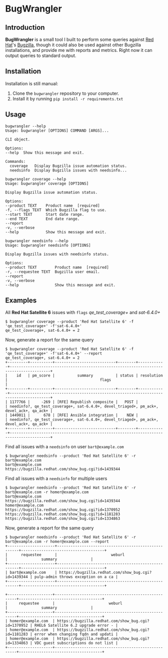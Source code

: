 BugWrangler
===========

Introduction
------------

**BugWrangler** is a small tool I built to perform some queries against [Red Hat](http://redhat.com)'s [Bugzilla](https://bugzilla.redhat.com), though it could also be used against other Bugzilla installations, and provide me with reports and metrics. Right now it can output queries to standard output.

Installation
------------

Installation is still manual:

1. Clone the `bugwrangler` repository to your computer.
2. Install it by running `pip install -r requirements.txt`

Usage
-----

    bugwrangler --help
    Usage: bugwrangler [OPTIONS] COMMAND [ARGS]...

    CLI object.

    Options:
    --help  Show this message and exit.

    Commands:
      coverage   Display Bugzilla issue automation status.
      needsinfo  Display Bugzilla issues with needsinfo...

    bugwrangler coverage --help
    Usage: bugwrangler coverage [OPTIONS]

    Display Bugzilla issue automation status.

    Options:
    --product TEXT    Product name  [required]
    -f, --flags TEXT  Which Bugzilla flag to use.
    --start TEXT      Start date range.
    --end TEXT        End date range.
    --report
    -v, --verbose
    --help            Show this message and exit.

    bugwrangler needsinfo --help
    Usage: bugwrangler needsinfo [OPTIONS]

    Display Bugzilla issues with needsinfo status.

    Options:
    --product TEXT        Product name  [required]
    -r, --requestee TEXT  Bugzilla user email.
    --report
    -v, --verbose
    --help                Show this message and exit.

Examples
--------

All **Red Hat Satellite 6** issues with `flags` *qe_test_coverage+* and *sat-6.4.0+*

    $ bugwrangler coverage --product 'Red Hat Satellite 6' -f 'qe_test_coverage+' -f'sat-6.4.0+'
    qe_test_coverage+, sat-6.4.0+ = 2

Now, generate a report for the same query

    $ bugwrangler coverage --product 'Red Hat Satellite 6' -f 'qe_test_coverage+' -f'sat-6.4.0+' --report
    qe_test_coverage+, sat-6.4.0+ = 2
    +---------+----------+---------------------------+--------+------------+----------------------------------------------------------------------------------------+
    |    id   | pm_score |          summary          | status | resolution |                                         flags                                   |
    +---------+----------+---------------------------+--------+------------+----------------------------------------------------------------------------------------+
    | 1177766 |     -269 | [RFE] Republish composite |   POST |            | needinfo?, qe_test_coverage+, sat-6.4.0+, devel_triaged+, pm_ack+, devel_ack+, qa_ack+ |
    | 1449011 |      678 | [RFE] Ansible integration |    NEW |            | needinfo?, qe_test_coverage+, sat-6.4.0+, devel_triaged+, pm_ack+, devel_ack+, qa_ack+ |
    +---------+----------+---------------------------+--------+------------+----------------------------------------------------------------------------------------+

Find all issues with a `needsinfo` on user `bart@example.com`

    $ bugwrangler needsinfo --product 'Red Hat Satellite 6' -r bart@example.com
    bart@example.com
    https://bugzilla.redhat.com/show_bug.cgi?id=1439344

Find all issues with a `needsinfo` for multiple users

    $ bugwrangler needsinfo --product 'Red Hat Satellite 6' -r bart@example.com -r homer@example.com
    bart@example.com
    https://bugzilla.redhat.com/show_bug.cgi?id=1439344
    homer@example.com
    https://bugzilla.redhat.com/show_bug.cgi?id=1370952
    https://bugzilla.redhat.com/show_bug.cgi?id=1181283
    https://bugzilla.redhat.com/show_bug.cgi?id=1334863

Now, generate a report for the same query

    $ bugwrangler needsinfo --product 'Red Hat Satellite 6' -r bart@example.com -r homer@example.com --report
    +---------------------+-----------------------------------------------------+-------------------------------------+
    |      requestee      |                        weburl                       |               summary               |
    +---------------------+-----------------------------------------------------+-------------------------------------+
    | bart@example.com    | https://bugzilla.redhat.com/show_bug.cgi?id=1439344 | pulp-admin throws exception on a ca |
    +---------------------+-----------------------------------------------------+-------------------------------------+

    +--------------------+-----------------------------------------------------+-------------------------------------+
    |     requestee      |                        weburl                       |               summary               |
    +--------------------+-----------------------------------------------------+-------------------------------------+
    | homer@example.com  | https://bugzilla.redhat.com/show_bug.cgi?id=1370952 | RHEL6 Satellite 6.2 upgrade error - |
    | homer@example.com  | https://bugzilla.redhat.com/show_bug.cgi?id=1181283 | error when changing fqdn and updati |
    | homer@example.com  | https://bugzilla.redhat.com/show_bug.cgi?id=1334863 | VDC guest subscriptions do not list |
    +--------------------+-----------------------------------------------------+-------------------------------------+
